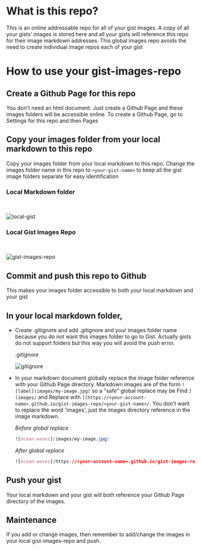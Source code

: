 # What is this repo?

This is an online addressable repo for all of your gist images. A copy of all your gists' images is stored here and all your gists will reference this repo for their image markdown addresses. This global images repo avoids the need to create individual image repos each of your gist

# How to use your gist-images-repo

## Create a Github Page for this repo

You don't need an html document. Just create a Github Page and these images folders will be accessible online. To create a Github Page, go to Settings for this repo and then Pages

## Copy your images folder from your local markdown to this repo

Copy your images folder from your local markdown to this repo. Change the images folder name in this repo to `<your-gist-name>` to keep all the gist image folders separate for easy identification

### Local Markdown folder

<br>

![local-gist](https://hudekker.github.io/gist-images-repo/gist-images-repo-readme/local-gist.png)

### Local Gist Images Repo

<br>

![gist-images-repo](https://hudekker.github.io/gist-images-repo/gist-images-repo-readme/gist-images-repo.png)

## Commit and push this repo to Github

This makes your images folder accessible to both your local markdown and your gist

## In your local markdown folder,

- Create .gitignore and add .gitignore and your images folder name because you do not want this images folder to go to Gist. Actually gists do not support folders but this way you will avoid the push error.

  _.gitignore_

  ![gitignore](https://hudekker.github.io/gist-images-repo/gist-images-repo-readme/gitignore.png)

- In your markdown document globally replace the image folder reference with your Github Page directory. Markdown images are of the form `![label](images/my-image.jpg)` so a "safe" global replace may be Find `](images/` and Replace with `](https://<your-account-name>.github.io/gist-images-repo/<your-gist-name>/`. You don't want to replace the word 'images', just the images directory reference in the image markdown.

  _Before global replace_

  ```css
  ![ocean-waves](images/my-image.jpg)
  ```

  _After global replace_

  ```css
  ![ocean-waves](https://<your-account-name>.github.io/gist-images-repo/<your-gist-name>/my-image.jpg)
  ```

## Push your gist

Your local markdown and your gist will both reference your Github Page directory of the images.

## Maintenance

If you add or change images, then remember to add/change the images in your local gist-images-repo and push.
